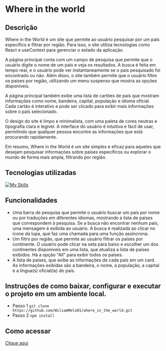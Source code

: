# Where in the world
## Descrição
Where in the World é um site que permite ao usuário pesquisar por um país específico e filtrar por região. Para isso, o site utiliza tecnologias como React e useContext para gerenciar o estado da aplicação.

A página principal conta com um campo de pesquisa que permite que o usuário digite o nome de um país e veja os resultados. A busca é feita em tempo real, e o usuário pode ver instantaneamente se o país pesquisado foi encontrado ou não. Além disso, o site também permite que o usuário filtre os países por região, utilizando um menu suspenso que mostra as opções disponíveis.

A página principal também exibe uma lista de cartões de país que mostram informações como nome, bandeira, capital, população e idioma oficial. Cada cartão é interativo e pode ser clicado para exibir mais informações sobre o país selecionado.

O design do site é limpo e minimalista, com uma paleta de cores neutras e tipografia clara e legível. A interface do usuário é intuitiva e fácil de usar, permitindo que qualquer pessoa encontre as informações que está procurando rapidamente.

Em resumo, Where in the World é um site simples e eficaz para aqueles que desejam pesquisar informações sobre países específicos ou explorar o mundo de forma mais ampla, filtrando por região.

## Tecnologias utilizadas
[![My Skills](https://skillicons.dev/icons?i=react,tailwindcss,typescript)](https://skillicons.dev)

## Funcionalidades
- Uma barra de pesquisa que permite o usuário buscar um país por nome ou por traduções em diferentes idiomas, mostrando a lista de países que correspondem à pesquisa. Se a busca não encontrar nenhum país, uma mensagem é exibida ao usuário. A busca é realizada ao clicar no ícone da lupa, que faz uma chamada para uma função assíncrona.
- Um filtro por região, que permite ao usuário filtrar os países por continente. O usuário pode clicar na seta para baixo e escolher um dos continentes disponíveis em uma lista, que atualiza a lista de países exibidos. Há a opção "All" para exibir todos os países.
- A lista de países, que exibe as informações de cada país em um card. As informações exibidas são a bandeira, o nome, a população, a capital e a língua(s) oficial(is) do país.
## Instruções de como baixar, configurar e executar o projeto em um ambiente local.
- Passo 1 ```git clone https://github.com/WiliamMelo01/where_in_the_world.git```
- Passo 2 ```npm install```

## Como acessar
<a href="https://wiliammelo-where-in-the-world.vercel.app/">Clique aqui</a>
